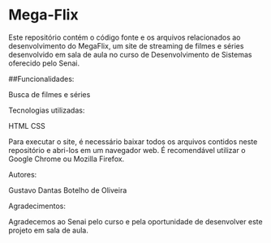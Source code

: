 # Mega-Flix
Este repositório contém o código fonte e os arquivos relacionados ao desenvolvimento do MegaFlix, um site de streaming de filmes e séries desenvolvido em sala de aula no curso de Desenvolvimento de Sistemas oferecido pelo Senai.

##Funcionalidades:

Busca de filmes e séries

Tecnologias utilizadas:

HTML
CSS

Para executar o site, é necessário baixar todos os arquivos contidos neste repositório e abri-los em um navegador web. É recomendável utilizar o Google Chrome ou Mozilla Firefox.

Autores:

Gustavo Dantas Botelho de Oliveira

Agradecimentos:

Agradecemos ao Senai pelo curso e pela oportunidade de desenvolver este projeto em sala de aula. 
